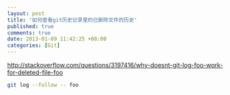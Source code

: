 ```yaml
---
layout: post
title: '如何查看git历史记录里的已删除文件的历史'
published: true
comments: true
date: 2013-01-09 11:42:25 +08:00
categories: [Git]
---
```


http://stackoverflow.com/questions/3197416/why-doesnt-git-log-foo-work-for-deleted-file-foo
```bash
git log --follow -- foo
```
